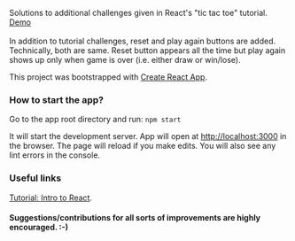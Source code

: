 Solutions to additional challenges given in React's "tic tac toe" tutorial. [Demo](https://harman052.github.io/react-tutorial-solutions/)<br><br>
In addition to tutorial challenges, reset and play again buttons are added. Technically, both are same. Reset button appears all the time but play again shows up only when game is over (i.e. either draw or win/lose).

This project was bootstrapped with [Create React App](https://github.com/facebook/create-react-app).

### How to start the app?

Go to the app root directory and run: `npm start`

It will start the development server. App will open at [http://localhost:3000](http://localhost:3000) in the browser. The page will reload if you make edits. You will also see any lint errors in the console.

### Useful links

[Tutorial: Intro to React](https://reactjs.org/tutorial/tutorial.html).

#### Suggestions/contributions for all sorts of improvements are highly encouraged. :-)
